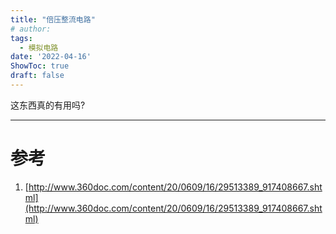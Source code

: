 ```yaml
---
title: "倍压整流电路"
# author: 
tags:
  - 模拟电路
date: '2022-04-16'
ShowToc: true
draft: false
---
```

这东西真的有用吗?
<!--more-->

---

# 参考

1. [http://www.360doc.com/content/20/0609/16/29513389_917408667.shtml](http://www.360doc.com/content/20/0609/16/29513389_917408667.shtml)